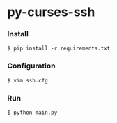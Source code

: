 # py-curses-ssh

### Install

```
$ pip install -r requirements.txt
```

### Configuration
```
$ vim ssh.cfg
```

### Run
```
$ python main.py
```
